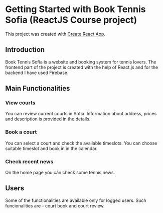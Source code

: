 # Getting Started with Book Tennis Sofia (ReactJS Course project)

This project was created with [Create React App](https://github.com/facebook/create-react-app).

## Introduction

Book Tennis Sofia is a website and booking system for tennis lovers. The frontend part of the project is created with the help of React.js and for the backend I have used Firebase. 

## Main Functionalities

### View courts 

You can review current courts in Sofia. Information about address, prices and description is provided in the details.

### Book a court

You can select a court and check the available timeslots. You can choose suitable timeslot and book in in the calendar.

### Check recent news

On the home page you can check some tennis news.

## Users

Some of the functionalities are available only for logged users. Such funcionalities are - court book and court review.
